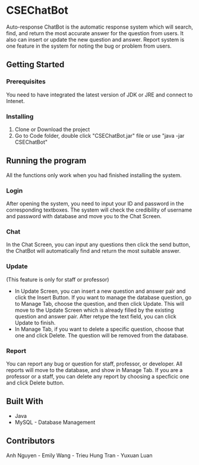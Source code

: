 # CSEChatBot
Auto-response ChatBot is the automatic response system which will search, find, and return the most accurate answer for the question from users. It also can insert or update the new question and answer. Report system is one feature in the system for noting the bug or problem from users.
## Getting Started
### Prerequisites
You need to have integrated the latest version of JDK or JRE and connect to Intenet.
### Installing
1. Clone or Download the project
2. Go to Code folder, double click "CSEChatBot.jar" file or use "java -jar CSEChatBot"
## Running the program
All the functions only work when you had finished installing the system.
### Login
After opening the system, you need to input your ID and password in the corresponding textboxes. The system will check the credibility of username and password with database and move you to the Chat Screen.
### Chat
In the Chat Screen, you can input any questions then click the send button, the ChatBot will automatically find and return the most suitable answer.
### Update
(This feature is only for staff or professor)
* In Update Screen, you can insert a new question and answer pair and click the Insert Button. If you want to manage the database question, go to Manage Tab, choose the question, and then click Update. This will move to the Update Screen which is already filled by the existing question and answer pair. After retype the text field, you can click Update to finish.
* In Manage Tab, if you want to delete a specific question, choose that one and click Delete. The question will be removed from the database.
### Report
You can report any bug or question for staff, professor, or developer. All reports will move to the database, and show in Manage Tab. If you are a professor or a staff, you can delete any report by choosing a specficic one and click Delete button.
## Built With
* Java
* MySQL - Database Management
## Contributors
Anh Nguyen - Emily Wang - Trieu Hung Tran - Yuxuan Luan
